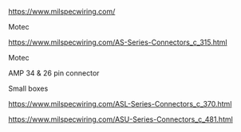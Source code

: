 <https://www.milspecwiring.com/>

Motec

<https://www.milspecwiring.com/AS-Series-Connectors_c_315.html>

Motec

AMP 34 & 26 pin connector

Small boxes

<https://www.milspecwiring.com/ASL-Series-Connectors_c_370.html>

<https://www.milspecwiring.com/ASU-Series-Connectors_c_481.html>
